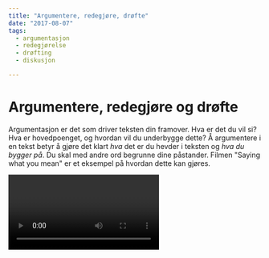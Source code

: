 ```yaml
---
title: "Argumentere, redegjøre, drøfte"
date: "2017-08-07"
tags: 
  - argumentasjon 
  - redegjørelse 
  - drøfting 
  - diskusjon

---
```


# Argumentere, redegjøre og drøfte

Argumentasjon er det som driver teksten din framover. Hva er det du vil si? Hva er hovedpoenget, og hvordan vil du underbygge dette? Å argumentere i en tekst betyr å gjøre det klart _hva_ det er du hevder i teksten og _hva du bygger på_. Du skal med andre ord begrunne dine påstander. Filmen "Saying what you mean" er et eksempel på hvordan dette kan gjøres.

<Video id="OWeAPxlxGnE" />

### Argumentasjon: enkelt sagt 
En enkel, men brukbar definisjon av argumentasjon er **påstand + begrunnelse**. Det vil si et utsagn om hvordan noe er (påstand) og hvorfor det er slik (begrunnelse). Denne definisjonen av argumentasjon vil ofte være tilstrekkelig for å kunne argumentere i en oppgave. For å gjøre poenget tydelig, kan du gjerne gi et eksempel på det du nettopp har skrevet. En mer avansert argumentasjonsmodell finnes nederst på siden.

## Redegjør og drøft 

Mange oppgaver på lavere grad følger formelen «redegjør og drøft». I en redegjør og drøft-oppgave vil argumentasjonen typisk dreie seg om å **sammenligne, bruke** og/eller **vurdere** ulike tilnærminger til et fenomen (for eksempel ulike teorier) mot hverandre. I første del av oppgaven skal du redegjøre for noe du har lest, mens i andre del skal du drøfte (diskutere) det du har redegjort for. Det kan for eksempel dreie seg å redegjøre for et teoretisk begrep som deretter skal drøftes i lys av et praktisk fenomen eller det kan være to ulike teorier/begreper som drøftes mot hverandre.

Men hva betyr det å redegjøre, og hva er egentlig drøfting?

### Forklar med egne ord

Å redegjøre betyr å beskrive eller presentere et stoff. Når du redegjør, skal du ikke ta stilling til innholdet, for eksempel si om det er bra eller dårlig, uttrykke dine egne meninger eller stille (for mange) spørsmål ved det du beskriver. ### Redegjørelse

I en redegjørelse skal du sammenfatte og gjengi et innhold uten å ta stilling til det. Når du redegjør for teori skal du presentere en annen tenkers ideer på en mest mulig redelig måte. Testen på en god redegjørelse er at den skal kunne godkjennes av opphavspersonen. En nøytral beskrivelse gir deg et mye bedre ståsted for (eventuell) kritikk enn en presentasjon som er negativt vinklet.

Teksten blir mest ryddig dersom du setter nytt avsnitt før du begynner å drøfte – eller diskutere – det du har redegjort for, men her kan du bruke skjønn.

::: tip Bruk ditt eget språk 
Gjengi materialet med egne ord; gå deretter tilbake til kilden for å sjekke gjengivelsen. Da får du mye bedre flyt enn hvis du kopierer kildens språk for å bearbeide det. 
:::

I en studentoppgave er et viktig formål å vise at du har lært og forstått stoffet. Det kan du bare gjøre når du presenterer hovedpoengene med dine egne ord. Det er derfor mye viktigere at det du skriver er forståelig og klart enn at du bruker avanserte ord og uttrykk fra litteraturen.

Husk at når du redegjør for et stoff, skal framstillingen kunne aksepteres av andre lesere, også av de som ikke har samme syn som deg. Redegjørelsen skal med andre ord være balansert, dekkende og ikke være preget av dine egne synspunkter. Les mer om å [lese og skrive sammendrag](/studieteknikk/lesing-og-skriving.html).

### Drøfting: se etter en forskjell 
 
I drøftingen (eller diskusjonen) er det derimot ønskelig at du utvikler egne synspunkter, og at drøftingen drives fram gjennom argumentasjon. Materialet til drøftingen finner du i din egen redegjørelse. En interessant drøfting kan oppstå når du setter ulike påstander opp mot hverandre. Husk at påstandene bør være rimelige.

For å kunne drøfte, må du vite hva det er du drøfter. Da kan det være lurt å ta utgangspunkt i en **forskjell** eller **spenning** i stoffet du har redegjort for. Ofte er oppgaven lagt opp til at du skal drøfte ulike tilnærminger til samme fenomen, for eksempel to ulike teorier. Det er sjelden interessant å se etter likheter - det interessante oppstår når du utforsker en eller annen forskjell eller spenning. Eksempler kan være til god hjelp.

::: eksempel Tre tips til en god drøfting

* Ikke still en masse spørsmål

Husk at dersom du stiller et spørsmål i en akademisk tekst, forventer leseren at du skal svare på det. Det å stille «undrende» spørsmål, er ikke det samme som å drøfte. Mange spørsmål etter hverandre er dessuten utmattende å lese. 

* Gå systematisk til verks

Skriv helst bare om ett tema per avsnitt, og gjør deg ferdig med ett poeng før du går videre til noe annet. Ikke redegjør og drøft i samme setning. Tenk også på at det du skriver, skal være forståelig for andre.
 
* Relevant konklusjon

Oppsummer eller konkluder med essensen av det du har skrevet. Ikke skriv en intetsigende konklusjon som kunne stått i enhver besvarelse.
::: 

I noen fag er det vanlig å redegjøre først og deretter drøfte. I andre fag er det ønskelig å drøfte underveis. Begge deler kan gi gode tekster – det viktige er at du vet hva du gjør, når du gjør det, og ikke «sklir» fra det ene til det andre, for eksempel ved å gjengi en idé fra litteraturen og samtidig si at du er uenig. Eksempel: «Teoretiker NN hevder at P, noe jeg syns er dumt».


::: oppgave Øvelse
Let etter argumentasjon og drøfting i pensumtekster. Se hvordan skriveren bygger opp resonnementer ved hjelp av påstander og begrunnelse, og ved å sette ting opp mot hverandre (ofte kalt ulike _posisjoner_). 
:::


## Argumentasjonens struktur: resonnement

Argumentasjon utgjør et resonnement som består av

1. Et synspunkt, en påstand, noe du argumenterer _for_
2. Et argument, noe du argumenterer _med_
3. Et utsagn som _knytter sammen_ synspunktet og argumentet

Utsagnet som binder sammen synspunkt og argument gjør at leseren din kan forstå hvorfor argumentet fungerer. Stephen Toulmins modell deler argumentasjonen i seks:

#### 1. Hovedpåstand

I en hovedpåstand setter du fram en foreløpig konklusjon på problemstillingen din, det du tror du vil komme fram til. Påstanden kan foregripes i formulering av problemstilling, i hypoteser, i innledningen eller i delkonklusjoner. Endelig hovedpåstand er det du konkluderer, og gjerne avslutter oppgaven din med.

Hva er hovedpåstanden din?

#### 2. Argument(er)

Argument(er) kan være basert på empirisk **dokumentasjon**, henvisninger til faglige autoriteter eller andre kilder (som historiske kilder, forsøk, intervjuer, spørreundersøkelser, statistikk, bilder, kart). Argumentene utgjør **belegg** for påstanden.

Hva er argumentene i teksten din? Hvordan underbygger du synspunktet ditt? Hva er det du argumenterer _med_?

#### 3. Undersøkelsesmetode(r)

Undersøkelsesmetode(r) er analytiske metoder og grep som er hensiktsmessige å bruke på påstander og argumentene du setter fram. Pass på at det er sammenheng mellom valg av teori, metode og empiri.

Hvilken undersøkelsemetode vil du bruke for å prøve ut problemstillingen og påstanden din? Hvilket teoretisk perspektiv vil du bruke i din oppgave?

#### 4. Innvending

En innvending er en kritisk vurdering av undersøkelsesmetoden du har valgt. Her peker du på undersøkelsesmetodens begrensninger, og eventuelle svakheter ved metoden. Pek på forbehold og usikkerhetsmomenter som knytter seg til metoden og praktisk bruk av den.

Hvilke svakheter ser du ved denne metoden? På hvilken måte kan den være problematisk å bruke?

#### 5. Ryggdekning

Ryggdekning er det som støtter undersøkelsesmetoden du tar i bruk. Dette kan du finne i andre vitenskapelige undersøkelser som har brukt samme metode, i faglige autoriteters utsagn eller annet som legitimerer metoden.

Hva støtter undersøkelsesmetoden din? Hva gjør at du velger å bruke den, til tross for begrensningene du har pekt på?

#### 6. Styrkemarkør

Styrkemarkør brukes til å uttrykke graden av sikkerhet du fremsetter en påstand med. Her kan du ta forbehold, og påpeke betingelser med betydning for påstandens styrke.

I hvilken grad er påstanden din sikker, sannsynlig eller mulig?

::: oppgave Oppgave: Analyser din egen tekst

Still spørsmål til teksten din: 

1. Hva er din hovedpåstand?
2. Hva er argumentene dine, og hvordan vil du dokumentere påstanden?
3. Hvilke undersøkelsemetoder vil du bruke?
4. Hvilke innvendinger mot undersøkelsesmetoden ser du?
5. Hvilken ryggdekning har metoden?
6. I hvilken grad er påstanden din sikker, sannsynlig eller mulig?
:::

